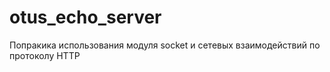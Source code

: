 # otus_echo_server
Попракика использования модуля socket и сетевых взаимодействий по протоколу HTTP
